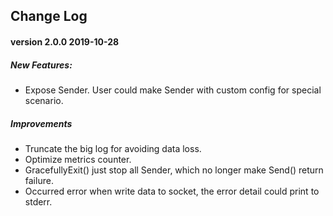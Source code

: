 ## Change Log
#### version 2.0.0 2019-10-28
##### New Features:
* Expose Sender. User could make Sender with custom config for special scenario.

##### Improvements
* Truncate the big log for avoiding data loss.
* Optimize metrics counter.
* GracefullyExit() just stop all Sender, which no longer make Send() return failure.
* Occurred error when write data to socket, the error detail could print to stderr.



